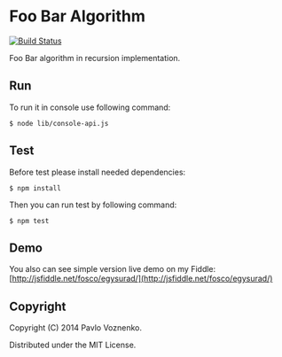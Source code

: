 # Foo Bar Algorithm

[![Build Status](https://travis-ci.org/fosco-maestro/Foo-Bar-Algorithm.svg)](https://travis-ci.org/fosco-maestro/Foo-Bar-Algorithm)

Foo Bar algorithm in recursion implementation.

## Run

To run it in console use following command:

```$ node lib/console-api.js```

## Test

Before test please install needed dependencies:

```$ npm install```

Then you can run test by following command:

```$ npm test```

## Demo

You also can see simple version live demo on my Fiddle: [http://jsfiddle.net/fosco/egysurad/](http://jsfiddle.net/fosco/egysurad/)

## Copyright

Copyright (C) 2014 Pavlo Voznenko.

Distributed under the MIT License.